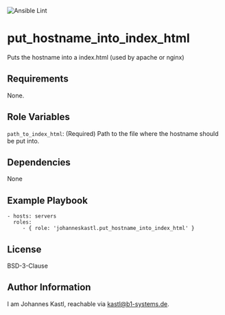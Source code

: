 ![Ansible Lint](https://github.com/johanneskastl/ansible-role-put_hostname_into_index_html/workflows/Ansible%20Lint/badge.svg)

put_hostname_into_index_html
=========

Puts the hostname into a index.html (used by apache or nginx)

Requirements
------------

None.

Role Variables
--------------

`path_to_index_html`: (Required) Path to the file where the hostname should be put into.

Dependencies
------------

None

Example Playbook
----------------

    - hosts: servers
      roles:
         - { role: 'johanneskastl.put_hostname_into_index_html' }

License
-------

BSD-3-Clause

Author Information
------------------

I am Johannes Kastl, reachable via kastl@b1-systems.de.
